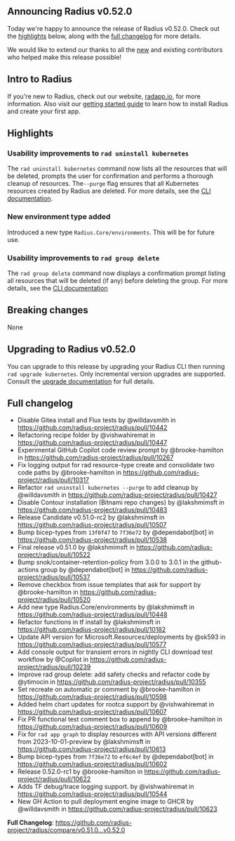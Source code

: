 ## Announcing Radius v0.52.0

Today we're happy to announce the release of Radius v0.52.0. Check out the [highlights](#highlights) below, along with the [full changelog](#full-changelog) for more details.

We would like to extend our thanks to all the [new](#new-contributors) and existing contributors who helped make this release possible!

## Intro to Radius

If you're new to Radius, check out our website, [radapp.io](https://radapp.io), for more information. Also visit our [getting started guide](https://docs.radapp.io/getting-started/) to learn how to install Radius and create your first app.

## Highlights

### Usability improvements to `rad uninstall kubernetes`
The `rad uninstall kubernetes` command now lists all the resources that will be deleted, prompts the user for confirmation and performs a thorough cleanup of resources.  The`--purge` flag ensures that all Kubernetes resources created by Radius are deleted. For more details, see the [CLI documentation](https://docs.radapp.io/reference/cli/rad_uninstall_kubernetes/).

### New environment type added
Introduced a new type `Radius.Core/environments`. This will be for future use.


### Usability improvements to `rad group delete`
The `rad group delete` command now displays a confirmation prompt listing all resources that will be deleted (if any) before deleting the group. For more details, see the [CLI documentation](https://docs.radapp.io/reference/cli/rad_group_delete/)


## Breaking changes

None

## Upgrading to Radius v0.52.0

You can upgrade to this release by upgrading your Radius CLI then running `rad upgrade kubernetes`. Only incremental version upgrades are supported. Consult the [upgrade documentation](https://docs.radapp.io/guides/operations/kubernetes/kubernetes-upgrade/) for full details.

## Full changelog

* Disable Gitea install and Flux tests by @willdavsmith in https://github.com/radius-project/radius/pull/10442
* Refactoring recipe folder by @vishwahiremat in https://github.com/radius-project/radius/pull/10447
* Experimental GitHub Copilot code review prompt by @brooke-hamilton in https://github.com/radius-project/radius/pull/10267
* Fix logging output for rad resource-type create and consolidate two code paths by @brooke-hamilton in https://github.com/radius-project/radius/pull/10317
* Refactor `rad uninstall kubernetes --purge` to add cleanup by @willdavsmith in https://github.com/radius-project/radius/pull/10427
* Disable Contour installation (Bitnami repo changes) by @lakshmimsft in https://github.com/radius-project/radius/pull/10483
* Release Candidate v0.51.0-rc2 by @lakshmimsft in https://github.com/radius-project/radius/pull/10507
* Bump bicep-types from `13f0f47` to `7f36e72` by @dependabot[bot] in https://github.com/radius-project/radius/pull/10538
* Final release v0.51.0 by @lakshmimsft in https://github.com/radius-project/radius/pull/10522
* Bump snok/container-retention-policy from 3.0.0 to 3.0.1 in the github-actions group by @dependabot[bot] in https://github.com/radius-project/radius/pull/10537
* Remove checkbox from issue templates that ask for support by @brooke-hamilton in https://github.com/radius-project/radius/pull/10520
* Add new type Radius.Core/environments by @lakshmimsft in https://github.com/radius-project/radius/pull/10448
* Refactor functions in tf install by @lakshmimsft in https://github.com/radius-project/radius/pull/10182
* Update API version for Microsoft.Resources/deployments by @sk593 in https://github.com/radius-project/radius/pull/10577
* Add console output for transient errors in nightly CLI download test workflow by @Copilot in https://github.com/radius-project/radius/pull/10239
* Improve rad group delete: add safety checks and refactor code by @ytimocin in https://github.com/radius-project/radius/pull/10355
* Set recreate on automatic pr comment by @brooke-hamilton in https://github.com/radius-project/radius/pull/10598
* Added helm chart updates for rootca support by @vishwahiremat in https://github.com/radius-project/radius/pull/10607
* Fix PR functional test comment box to append by @brooke-hamilton in https://github.com/radius-project/radius/pull/10609
* Fix for `rad app graph` to display resources with API versions different from 2023-10-01-preview by @lakshmimsft in https://github.com/radius-project/radius/pull/10613
* Bump bicep-types from `7f36e72` to `ef6c4ef` by @dependabot[bot] in https://github.com/radius-project/radius/pull/10602
* Release 0.52.0-rc1 by @brooke-hamilton in https://github.com/radius-project/radius/pull/10622
* Adds TF debug/trace logging support. by @vishwahiremat in https://github.com/radius-project/radius/pull/10544
* New GH Action to pull deployment engine image to GHCR by @willdavsmith in https://github.com/radius-project/radius/pull/10623


**Full Changelog**: https://github.com/radius-project/radius/compare/v0.51.0...v0.52.0